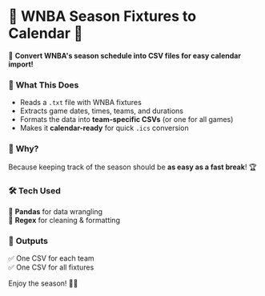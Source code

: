 # 🏀 WNBA Season Fixtures to Calendar 📅  

🚀 **Convert WNBA's season schedule into CSV files for easy calendar import!**  

### 📌 **What This Does**  
- Reads a `.txt` file with WNBA fixtures  
- Extracts game dates, times, teams, and durations  
- Formats the data into **team-specific CSVs** (or one for all games)  
- Makes it **calendar-ready** for quick `.ics` conversion  

### 🎯 **Why?**  
Because keeping track of the season should be **as easy as a fast break**! 🏆  

### 🛠 **Tech Used**
🐼 **Pandas** for data wrangling  
📝 **Regex** for cleaning & formatting  

### 📂 **Outputs**
✅ One CSV for each team  
✅ One CSV for all fixtures  

Enjoy the season! 🏀🔥  

